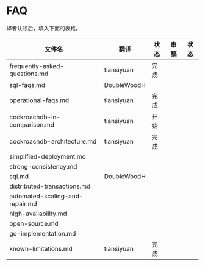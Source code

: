 # FAQ

译者认领后，填入下面的表格。

| 文件名                             | 翻译          | 状态   | 审稿   | 状态   |
| ------------------------------- | ----------- | ---- | ---- | ---- |
| frequently-asked-questions.md   | tiansiyuan  | 完成   |      |      |
| sql-faqs.md                     | DoubleWoodH |      |      |      |
| operational-faqs.md             | tiansiyuan  | 完成   |      |      |
| cockroachdb-in-comparison.md    | tiansiyuan  | 开始   |      |      |
| cockroachdb-architecture.md     | tiansiyuan  | 完成   |      |      |
| simplified-deployment.md        |             |      |      |      |
| strong-consistency.md           |             |      |      |      |
| sql.md                          | DoubleWoodH |      |      |      |
| distributed-transactions.md     |             |      |      |      |
| automated-scaling-and-repair.md |             |      |      |      |
| high-availability.md            |             |      |      |      |
| open-source.md                  |             |      |      |      |
| go-implementation.md            |             |      |      |      |
| known-limitations.md            | tiansiyuan  | 完成   |      |      |